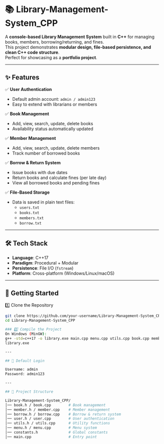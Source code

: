 # 📚 Library-Management-System_CPP

A **console-based Library Management System** built in **C++** for managing books, members, borrowing/returning, and fines.  
This project demonstrates **modular design, file-based persistence, and clean C++ code structure**.  
Perfect for showcasing as a **portfolio project**.

---

## ✨ Features

✅ **User Authentication**
- Default admin account: `admin / admin123`
- Easy to extend with librarians or members

✅ **Book Management**
- Add, view, search, update, delete books
- Availability status automatically updated

✅ **Member Management**
- Add, view, search, update, delete members
- Track number of borrowed books

✅ **Borrow & Return System**
- Issue books with due dates
- Return books and calculate fines (per late day)
- View all borrowed books and pending fines

✅ **File-Based Storage**
- Data is saved in plain text files:
  - `users.txt`
  - `books.txt`
  - `members.txt`
  - `borrow.txt`

---

## 🛠️ Tech Stack

- **Language**: C++17  
- **Paradigm**: Procedural + Modular  
- **Persistence**: File I/O (`fstream`)  
- **Platform**: Cross-platform (Windows/Linux/macOS)

---

## 🚀 Getting Started

1️⃣ Clone the Repository
```bash
git clone https://github.com/your-username/Library-Management-System_CPP.git
cd Library-Management-System_CPP

### 2️⃣ Compile the Project
On Windows (MinGW):
g++ -std=c++17 -o library.exe main.cpp menu.cpp utils.cpp book.cpp member.cpp borrow.cpp user.cpp
library.exe

---

## 🔑 Default Login

Username: admin
Password: admin123

---

## 📂 Project Structure

Library-Management-System_CPP/
│── book.h / book.cpp        # Book management
│── member.h / member.cpp    # Member management
│── borrow.h / borrow.cpp    # Borrow & return system
│── user.h / user.cpp        # User authentication
│── utils.h / utils.cpp      # Utility functions
│── menu.h / menu.cpp        # Menu system
│── constants.h              # Global constants
│── main.cpp                 # Entry point
